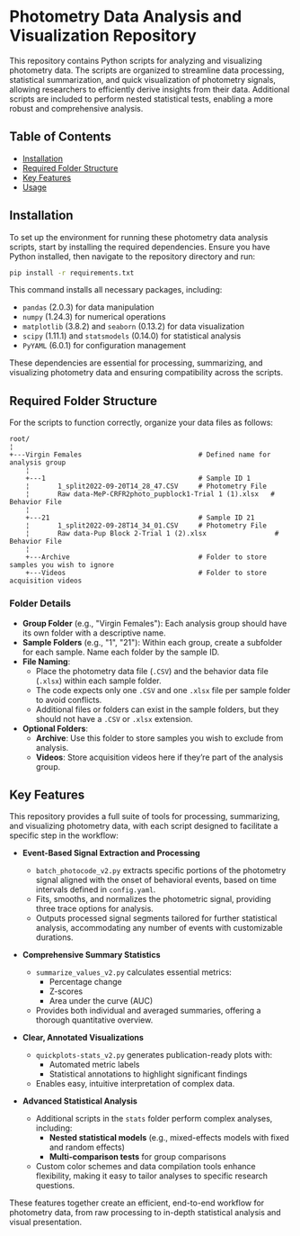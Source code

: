 
# Photometry Data Analysis and Visualization Repository

This repository contains Python scripts for analyzing and visualizing photometry data. The scripts are organized to streamline data processing, statistical summarization, and quick visualization of photometry signals, allowing researchers to efficiently derive insights from their data. Additional scripts are included to perform nested statistical tests, enabling a more robust and comprehensive analysis.

## Table of Contents
- [Installation](#installation)
- [Required Folder Structure](#required-folder-structure)
- [Key Features](#key-features)
- [Usage](#usage)

## Installation

To set up the environment for running these photometry data analysis scripts, start by installing the required dependencies. Ensure you have Python installed, then navigate to the repository directory and run:

```bash
pip install -r requirements.txt
```

This command installs all necessary packages, including:
- `pandas` (2.0.3) for data manipulation
- `numpy` (1.24.3) for numerical operations
- `matplotlib` (3.8.2) and `seaborn` (0.13.2) for data visualization
- `scipy` (1.11.1) and `statsmodels` (0.14.0) for statistical analysis
- `PyYAML` (6.0.1) for configuration management

These dependencies are essential for processing, summarizing, and visualizing photometry data and ensuring compatibility across the scripts.

## Required Folder Structure

For the scripts to function correctly, organize your data files as follows:

```
root/
¦   
+---Virgin Females                             # Defined name for analysis group
    ¦   
    +---1                                      # Sample ID 1
    ¦       1_split2022-09-20T14_28_47.CSV     # Photometry File
    ¦       Raw data-MeP-CRFR2photo_pupblock1-Trial 1 (1).xlsx   # Behavior File
    ¦       
    +---21                                     # Sample ID 21
    ¦       1_split2022-09-28T14_34_01.CSV     # Photometry File
    ¦       Raw data-Pup Block 2-Trial 1 (2).xlsx                 # Behavior File
    ¦               
    +---Archive                                # Folder to store samples you wish to ignore
    +---Videos                                 # Folder to store acquisition videos
```

### Folder Details
- **Group Folder** (e.g., "Virgin Females"): Each analysis group should have its own folder with a descriptive name.
- **Sample Folders** (e.g., "1", "21"): Within each group, create a subfolder for each sample. Name each folder by the sample ID.
- **File Naming**:
  - Place the photometry data file (`.CSV`) and the behavior data file (`.xlsx`) within each sample folder.
  - The code expects only one `.CSV` and one `.xlsx` file per sample folder to avoid conflicts.
  - Additional files or folders can exist in the sample folders, but they should not have a `.CSV` or `.xlsx` extension.
- **Optional Folders**:
  - **Archive**: Use this folder to store samples you wish to exclude from analysis.
  - **Videos**: Store acquisition videos here if they’re part of the analysis group.

## Key Features

This repository provides a full suite of tools for processing, summarizing, and visualizing photometry data, with each script designed to facilitate a specific step in the workflow:

- **Event-Based Signal Extraction and Processing**
  - `batch_photocode_v2.py` extracts specific portions of the photometry signal aligned with the onset of behavioral events, based on time intervals defined in `config.yaml`.
  - Fits, smooths, and normalizes the photometric signal, providing three trace options for analysis.
  - Outputs processed signal segments tailored for further statistical analysis, accommodating any number of events with customizable durations.

- **Comprehensive Summary Statistics**
  - `summarize_values_v2.py` calculates essential metrics:
    - Percentage change
    - Z-scores
    - Area under the curve (AUC)
  - Provides both individual and averaged summaries, offering a thorough quantitative overview.

- **Clear, Annotated Visualizations**
  - `quickplots-stats_v2.py` generates publication-ready plots with:
    - Automated metric labels
    - Statistical annotations to highlight significant findings
  - Enables easy, intuitive interpretation of complex data.

- **Advanced Statistical Analysis**
  - Additional scripts in the `stats` folder perform complex analyses, including:
    - **Nested statistical models** (e.g., mixed-effects models with fixed and random effects)
    - **Multi-comparison tests** for group comparisons
  - Custom color schemes and data compilation tools enhance flexibility, making it easy to tailor analyses to specific research questions.

These features together create an efficient, end-to-end workflow for photometry data, from raw processing to in-depth statistical analysis and visual presentation.
